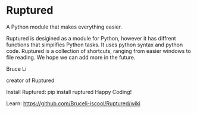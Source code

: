 # Ruptured
A Python module that makes everything easier.

Ruptured is desigined as a module for Python, however it has diffrent functions that simplifies Python tasks.
It uses python syntax and python code.
Ruptured is a collection of shortcuts, ranging from easier windows to file reading.
We hope we can add more in the future.

Bruce Li

creator of Ruptured



Install Ruptured:
pip install ruptured
 Happy Coding!

 Learn: https://github.com/Bruceli-iscool/Ruptured/wiki
 

